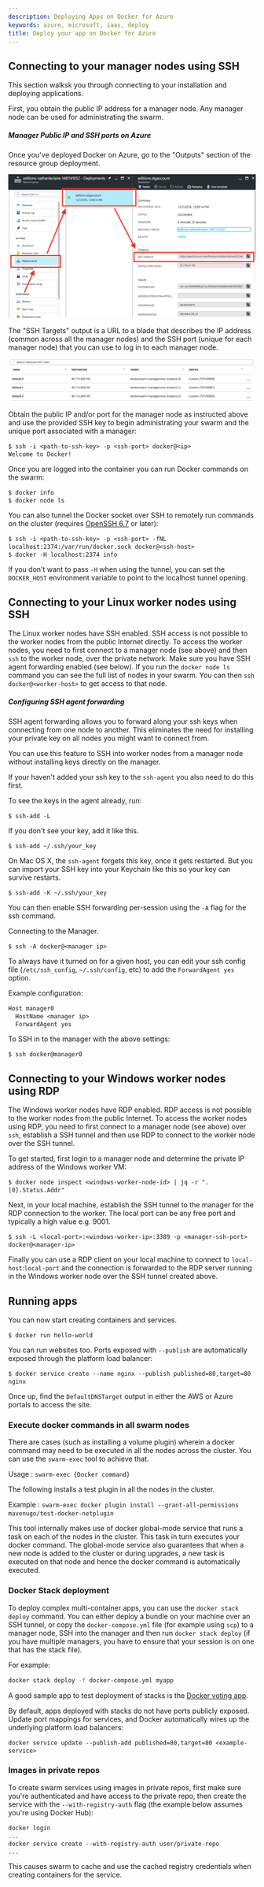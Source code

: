 ```yaml
---
description: Deploying Apps on Docker for Azure
keywords: azure, microsoft, iaas, deploy
title: Deploy your app on Docker for Azure
---
```


## Connecting to your manager nodes using SSH

This section walksk you through connecting to your installation and deploying
applications.

First, you obtain the public IP address for a manager node. Any manager
node can be used for administrating the swarm.

##### Manager Public IP and SSH ports on Azure

Once you've deployed Docker on Azure, go to the "Outputs" section of the
resource group deployment.

![SSH targets](img/sshtargets.png)

The "SSH Targets" output is a URL to a blade that describes the IP address
(common across all the manager nodes) and the SSH port (unique for each manager
node) that you can use to log in to each manager node.

![Swarm managers](img/managers.png)

Obtain the public IP and/or port for the manager node as instructed above and
use the provided SSH key to begin administrating your swarm and the unique port associated with a manager:

    $ ssh -i <path-to-ssh-key> -p <ssh-port> docker@<ip>
    Welcome to Docker!

Once you are logged into the container you can run Docker commands on the swarm:

    $ docker info
    $ docker node ls

You can also tunnel the Docker socket over SSH to remotely run commands on the cluster (requires [OpenSSH 6.7](https://lwn.net/Articles/609321/) or later):

    $ ssh -i <path-to-ssh-key> -p <ssh-port> -fNL localhost:2374:/var/run/docker.sock docker@<ssh-host>
    $ docker -H localhost:2374 info

If you don't want to pass `-H` when using the tunnel, you can set the `DOCKER_HOST` environment variable to point to the localhost tunnel opening.

## Connecting to your Linux worker nodes using SSH

The Linux worker nodes have SSH enabled. SSH access is not possible to the worker nodes from the public
Internet directly. To access the worker nodes, you need to first connect to a
manager node (see above) and then `ssh` to the worker node, over the private
network. Make sure you have SSH agent forwarding enabled (see below). If you run
the `docker node ls` command you can see the full list of nodes in your swarm.
You can then `ssh docker@<worker-host>` to get access to that node.

##### Configuring SSH agent forwarding

SSH agent forwarding allows you to forward along your ssh keys when connecting from one node to another. This eliminates the need for installing your private key on all nodes you might want to connect from.

You can use this feature to SSH into worker nodes from a manager node without
installing keys directly on the manager.

If your haven't added your ssh key to the `ssh-agent` you also need to do this first.

To see the keys in the agent already, run:

```
$ ssh-add -L
```

If you don't see your key, add it like this.

```
$ ssh-add ~/.ssh/your_key
```

On Mac OS X, the `ssh-agent` forgets this key, once it gets restarted. But you can import your SSH key into your Keychain like this so your key can survive restarts.

```
$ ssh-add -K ~/.ssh/your_key
```

You can then enable SSH forwarding per-session using the `-A` flag for the ssh command.

Connecting to the Manager.
```
$ ssh -A docker@<manager ip>
```

To always have it turned on for a given host, you can edit your ssh config file
(`/etc/ssh_config`, `~/.ssh/config`, etc) to add the `ForwardAgent yes` option.

Example configuration:

```
Host manager0
  HostName <manager ip>
  ForwardAgent yes
```

To SSH in to the manager with the above settings:

```
$ ssh docker@manager0
```

## Connecting to your Windows worker nodes using RDP

The Windows worker nodes have RDP enabled. RDP access is not possible to the worker nodes from the public
Internet. To access the worker nodes using RDP, you need to first connect to a
manager node (see above) over `ssh`, establish a SSH tunnel and then use RDP to connect to the worker node over the SSH tunnel.

To get started, first login to a manager node and determine the private IP address of the Windows worker VM:

```
$ docker node inspect <windows-worker-node-id> | jq -r ".[0].Status.Addr"
```

Next, in your local machine, establish the SSH tunnel to the manager for the RDP connection to the worker. The local port can be any free port and typically a high value e.g. 9001.

```
$ ssh -L <local-port>:<windows-worker-ip>:3389 -p <manager-ssh-port> docker@<manager-ip>
```

Finally you can use a RDP client on your local machine to connect to `local-host`:`local-port` and the connection is forwarded to the RDP server running in the Windows worker node over the SSH tunnel created above.

## Running apps

You can now start creating containers and services.

    $ docker run hello-world

You can run websites too. Ports exposed with `--publish` are automatically exposed through the platform load balancer:

    $ docker service create --name nginx --publish published=80,target=80 nginx

Once up, find the `DefaultDNSTarget` output in either the AWS or Azure portals to access the site.

### Execute docker commands in all swarm nodes

There are cases (such as installing a volume plugin) wherein a docker command may need to be executed in all the nodes across the cluster. You can use the `swarm-exec` tool to achieve that.

Usage : `swarm-exec {Docker command}`

The following installs a test plugin in all the nodes in the cluster.

Example : `swarm-exec docker plugin install --grant-all-permissions mavenugo/test-docker-netplugin`

This tool internally makes use of docker global-mode service that runs a task on each of the nodes in the cluster. This task in turn executes your docker command. The global-mode service also guarantees that when a new node is added to the cluster or during upgrades, a new task is executed on that node and hence the docker command is automatically executed.

### Docker Stack deployment

To deploy complex multi-container apps, you can use the `docker stack deploy` command. You can either deploy a bundle on your machine over an SSH tunnel, or copy the `docker-compose.yml` file (for example using `scp`) to a manager node, SSH into the manager and then run `docker stack deploy` (if you have multiple managers, you have to ensure that your session is on one that has the stack file).

For example:

```bash
docker stack deploy -f docker-compose.yml myapp
```

A good sample app to test deployment of stacks is the [Docker voting app](https://github.com/docker/example-voting-app).

By default, apps deployed with stacks do not have ports publicly exposed. Update port mappings for services, and Docker automatically wires up the underlying platform load balancers:

    docker service update --publish-add published=80,target=80 <example-service>

### Images in private repos

To create swarm services using images in private repos, first make sure you're authenticated and have access to the private repo, then create the service with the `--with-registry-auth` flag (the example below assumes you're using Docker Hub):

    docker login
    ...
    docker service create --with-registry-auth user/private-repo
    ...

This causes swarm to cache and use the cached registry credentials when creating containers for the service.
